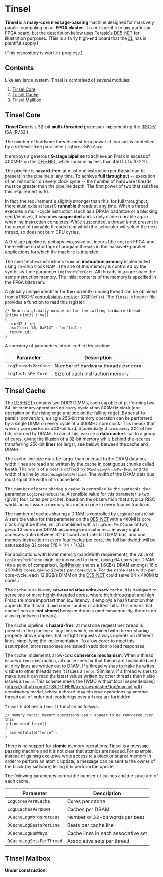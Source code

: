 # Tinsel

**Tinsel** is a **many-core message-passing** machine designed for
massively parallel computing on an **FPGA cluster**.  It is not
specific to any particular FPGA board, but the description below
uses Terasic's [DE5-NET](http://de5-net.terasic.com) for illustration
purposes.  (This is a fairly high-end board that the
[CL](http://www.cl.cam.ac.uk/) has in plentiful supply.)

(This respository is work-in-progress.)

## Contents

Like any large system, Tinsel is comprised of several modules:

1. [Tinsel Core](#tinsel-core)
2. [Tinsel Cache](#tinsel-cache)
3. [Tinsel Mailbox](#tinsel-mailbox)

## Tinsel Core

**Tinsel Core** is a 32-bit **multi-threaded** processor implementing the
[RISC-V](https://riscv.org/specifications/) ISA (RV32I).

The number of hardware threads must be a power of two and is
controlled by a sythesis-time parameter `LogThreadsPerCore`.

It employs a generous **9-stage pipeline** to achieve an Fmax in
excess of 400MHz on the [DE5-NET](http://de5-net.terasic.com), while
consuming less than 450 LUTs (0.2%).

The pipeline is **hazard-free**: at most one instruction per thread
can be present in the pipeline at any time.  To achieve **full
throughput** -- execution of an instruction on every clock cycle -- the
number of hardware threads must be greater than the pipeline depth.
The first power of two that satisfies this requirement is 16.

In fact, the requirement is slightly stronger than this: for full
throughput, there must exist at least 9 **runnable** threads at any time.
When a thread executes a multi-cycle instruction (such as a DRAM
load/store or a blocking send/receive), it becomes **suspended** and is
only made runnable again when the instruction completes.  While
suspended, a thread is not present in the queue of runnable threads
from which the scheduler will select the next thread, so does
not burn CPU cycles.

A 9-stage pipeline is perhaps excessive but incurs little cost on
FPGA, and there will be no shortage of program threads in the
massively-parallel applications for which the machine is intended.

The core fetches instructions from an **instruction memory**
implemented using on-chip block RAM.  The size of this memory is
controlled by the synthesis-time parameter `LogInstrsPerCore`.  All
threads in a core share the same instruction memory.  The initial
contents of the memory is specified in the FPGA bitstream.

A globally unique identifier for the currently running thread can be
obtained from a RISC-V [control/status
register](https://riscv.org/specifications/privileged-isa/) (CSR
`0xF14`).  The `Tinsel.h` header file provides a function to read this
register:

```
// Return a globally unique id for the calling hardware thread
inline uint32_t me()
{
  uint32_t id;
  asm("csrr %0, 0xF14" : "=r"(id));
  return id;
}

```

A summary of parameters introduced in this section:

  Parameter                 | Description
  ------------------------- | -----------
  `LogThreadsPerCore`       | Number of hardware threads per core
  `LogInstrsPerCore`        | Size of each instruction memory

## Tinsel Cache

The [DE5-NET](http://de5-net.terasic.com) contains two DDR3 DIMMs,
each capable of performing two 64-bit memory operations on every cycle
of an 800MHz clock (one operation on the rising edge and one on the
falling edge).  By serial-to-parallel conversion, a single 256-bit
memory operation can be performed by a single DIMM on every cycle of a
400MHz core clock.  This means that when a core performs a 32-bit
load, it potentially throws away 224 of the bits returned by DRAM.  To
avoid this, we use a **data cache** local to a group of cores, giving
the illusion of a 32-bit memory while behind-the-scenes transferring
256-bit **lines** (or larger, see below) between the cache and DRAM.

The cache line size must be larger than or equal to the DRAM data bus
width: lines are read and written by the cache in contiguous chunks
called **beats**.  The width of a beat is defined by
`DCacheLogWordsPerBeat` and the width of a line by
`DCacheLogBeatsPerLine`.  The width of the DRAM data bus must equal
the width of a cache beat.

The number of cores sharing a cache is controlled by the
synthesis-time parameter `LogCoresPerDCache`.  A sensible value for
this parameter is two (giving four cores per cache), based on the
observation that a typical RISC workload will issue a memory
instruction once in every four instructions.

The number of caches sharing a DRAM is controlled by
`LogDCachesPerDRAM`.  A sensible value for this parameter on the
[DE5-NET](http://de5-net.terasic.com) with a 400MHz core clock might
be three, which combined with a `LogCoresPerDCache` of two, gives 32
cores per DRAM: assuming one cache miss in every eight accesses (ratio
between 32-bit word and 256-bit DRAM bus) and one memory instruction
in every four cycles per core, the full bandwidth will be saturated by
32 cores (1/8 \* 1/4 = 1/32).

For applications with lower memory-bandwidth requirements, the value
of `LogCoresPerDCache` might be increased to three, giving 64 cores
per DRAM.  (As a point of comparison,
[SpiNNaker](http://apt.cs.manchester.ac.uk/projects/SpiNNaker/) shares
a 1.6GB/s DRAM amongst 16 x 200MHz cores, giving 2 bytes per
core-cycle.  For the same data width per core-cycle, each 12.8GB/s
DIMM on the [DE5-NET](http://de5-net.terasic.com) could serve 64 x
400MHz cores.)

The cache is an *N*-way **set-associative write-back** cache.
It is designed to serve one or more highly-threaded cores, where high
throughput and high Fmax are more important than low latency.  It
employs a hash function that appends the thread id and some number of
address bits.  This means that cache lines are **not shared** between
threads (and consequently, there is no aliasing between threads).

The cache pipeline is **hazard-free**: at most one request per thread
is present in the pipeline at any time which, combined with the
no-sharing property above, implies that in-flight requests always
operate on different lines, simplifying the implementation.  To allow
cores to meet this assumption, store responses are issued in addition
to load responses.

The cache implements a low-cost **coherence mechanism**.  When a
thread issues a `fence` instruction, all cache lines for that thread are
invalidated and all dirty lines are written out to DRAM.  If a thread
wishes to make its writes visible to other threads then it issues a
`fence`.  Similarly, if a thread wishes to make sure it can read the
latest values written by other threads then it also issues a `fence`.
This scheme meets the [WMO without local dependencies]
(https://github.com/CTSRD-CHERI/axe/raw/master/doc/manual.pdf)
consistency model, where a thread may observe operations by
another thread out-of-order but reorderings over a `fence` are
forbidden.

`Tinsel.h` defines a `fence()` function as follows.

```
// Memory fence: memory operations can't appear to be reordered over this
inline void fence()
{
  asm volatile("fence");
}

```

There is no support for **atomic** memory operations.  Tinsel is a
message-passing machine and it is not clear that atomics are needed.
For example, instead of gaining exclusive write access to a block of
shared memory in order to perform an atomic update, a message can be
sent to the owner of the block (by software) telling it to perform the
update.

The following parameters control the number of caches and the
structure of each cache.

  Parameter                 | Description
  ------------------------- | -----------
  `LogCoresPerDCache`       | Cores per cache
  `LogDCachesPerDRAM`       | Caches per DRAM
  `DCacheLogWordsPerBeat`   | Number of 32-bit words per beat
  `DCacheLogBeatsPerLine`   | Beats per cache line
  `DCacheLogNumWays`        | Cache lines in each associative set
  `DCacheLogSetsPerThread`  | Associative sets per thread

## Tinsel Mailbox

**Under construction.**
